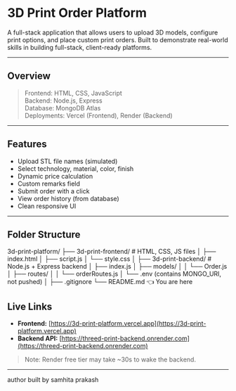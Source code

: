 # 3D Print Order Platform

A full-stack application that allows users to upload 3D models, configure print options, and place custom print orders. Built to demonstrate real-world skills in building full-stack, client-ready platforms.

---

##  Overview

> Frontend: HTML, CSS, JavaScript  
> Backend: Node.js, Express  
> Database: MongoDB Atlas  
> Deployments: Vercel (Frontend), Render (Backend)

---

##  Features

-  Upload STL file names (simulated)
-  Select technology, material, color, finish
-  Dynamic price calculation
-  Custom remarks field
-  Submit order with a click
-  View order history (from database)
-  Clean responsive UI

---

##  Folder Structure

3d-print-platform/
├── 3d-print-frontend/ # HTML, CSS, JS files
│ ├── index.html
│ ├── script.js
│ └── style.css
│
├── 3d-print-backend/ # Node.js + Express backend
│ ├── index.js
│ ├── models/
│ │ └── Order.js
│ ├── routes/
│ │ └── orderRoutes.js
│ └── .env (contains MONGO_URI, not pushed)
│
├── .gitignore
└── README.md 👈 You are here


##  Live Links

- **Frontend:** [https://3d-print-platform.vercel.app](https://3d-print-platform.vercel.app)  
- **Backend API:** [https://threed-print-backend.onrender.com](https://threed-print-backend.onrender.com)

> Note: Render free tier may take ~30s to wake the backend.

---



author built by samhita prakash

